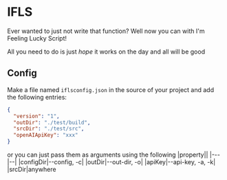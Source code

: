 # IFLS

Ever wanted to just not write that function? Well now you can with I'm Feeling Lucky Script!

All you need to do is just *hope* it works on the day and all will be good

## Config

Make a file named `iflsconfig.json` in the source of your project and add the following entries:
```json
{
  "version": "1",
  "outDir": "./test/build",
  "srcDir": "./test/src",
  "openAIApiKey": "xxx"
}

```

or you can just pass them as arguments using the following
|property||
|---|--|
|configDir|--config, -c|
|outDir|--out-dir, -o|
|apiKey|--api-key, -a, -k|
|srcDir|anywhere
